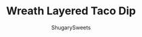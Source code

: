 ---
layout: ../../layouts/MarkdownPostLayout.astro
title: Wreath Layered Taco Dip
author: ShugarySweets
pubDate: 2018-12-03
description: "Festive holiday Wreath Layered Taco Dip recipe!"
image_url: https://www.shugarysweets.com/wp-content/uploads/2018/11/wreath-taco-dip-3.jpg
tags: ["Appetizers","Mexican"]
calories: 243
protein: 7
carbohydrates: 10
fats: 21
fiber: 3
ingredients: ["8 oz cream cheese, softened","3/4 cup sour cream","1 package taco seasoning","16 oz salsa (about 1 3/4 cup)","1 can (4 oz) green chilies","1 can (2.25oz) sliced black olives","1 1/4 cup shredded cheese (cheddar, taco, mexican, etc)","1 1/2 cup guacamole","garnish: cherry tomatoes, green onion, cilantro","tortilla chips"]
serves: 8
time: "30 minutes"
prepTime: "15 minutes"
instructions: ["Line a small glass or can with aluminum foil. Wrap tightly so no wrinkles. Place in the center or a 9 inch springform pan.","In a medium bowl, blend cream cheese, sour cream, and taco seasoning until smooth. Spread in bottom of pan.","Next layer the salsa, green chilies, and black olives.","Top with shredded cheese, then spread guacamole over the top.","To garnish, top with cilantro and green onion. Add cherry tomatoes for holly. Refrigerate at least one hour. Keep in pan until ready to serve.","To serve, remove pan (using a knife around edges if needed). Remove can from center and serve with tortilla chips. ENJOY."]
nutrition: ["243 calories","10 grams carbohydrates","47 milligrams cholesterol","21 grams fat","3 grams fiber","7 grams protein","10 grams saturated fat","685 milligrams sodium","4 grams sugar","0 grams trans fat","9 grams unsaturated fat"]
---